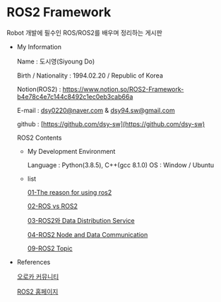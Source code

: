 # ROS2 Framework

Robot 개발에 필수인 ROS/ROS2를 배우며 정리하는 게시판

- My Information

  Name : 도시영(Siyoung Do)

  Birth / Nationality : 1994.02.20 / Republic of Korea

  Notion(ROS2) : https://www.notion.so/ROS2-Framework-b4e78c4e7c144c8492c1ec0eb3cab66a

  E-mail : dsy0220@naver.com & dsy94.sw@gmail.com

  github : [https://github.com/dsy-sw](https://github.com/dsy-sw)

  ROS2 Contents

  - My Development Environment

    Language : Python(3.8.5), C++(gcc 8.1.0)
    OS : Window / Ubuntu

  - list

    [01-The reason for using ros2](https://www.notion.so/01-The-reason-for-using-ros2-6af2faf9eead49388057f9fdbfae58bf)

    [02-ROS vs ROS2](https://www.notion.so/02-ROS-vs-ROS2-5bc9f5d7ec2648d9876afe95ecc473c6)

    [03-ROS2와 Data Distribution Service](https://www.notion.so/03-ROS2-Data-Distribution-Service-b93fe584ba624402a12ce43a624033a4)

    [04-ROS2 Node and Data Communication](https://www.notion.so/04-ROS2-Node-and-Data-Communication-f429f7ceaa3a4170ac2e8cf47f191520)

    [09-ROS2 Topic](https://www.notion.so/09-ROS2-Topic-2ed600c64b4741489088604a296db71d)

- References

  [오로카 커뮤니티](https://cafe.naver.com/openrt)

  [ROS2 홈페이지](https://docs.ros.org/en/foxy/Installation.html)
